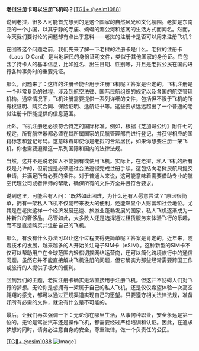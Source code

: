 **老挝注册卡可以注册飞机吗？**[[TG💪+ @esim1088](https://t.me/s/esim1088)]

说到老挝，很多人可能首先想到的是这个国家的自然风光和文化氛围。老挝是东南亚的一个小国，以其宁静的寺庙、蜿蜒的湄公河和悠闲的生活方式而闻名。然而，今天我们要讨论的问题却有点出乎意料——老挝的注册卡是否可以用来注册飞机？

在回答这个问题之前，我们先来了解一下老挝的注册卡是什么。老挝的注册卡（Laos ID Card）是当地居民的身份证明文件，类似于其他国家的身份证。它包含了持卡人的基本信息，比如姓名、出生日期、性别等，并且是老挝公民在国内进行各种事务时的重要凭证。

那么，问题来了：这样的注册卡能否用于注册飞机呢？答案是否定的。飞机注册是一个非常复杂的过程，涉及到航空法律、国际民航组织的规定以及各国的航空管理机构。通常情况下，飞机注册需要提供一系列详细的文件，包括但不限于飞机的所有权证明、购买合同、保险证明、适航证书等。这些要求远远超出了一个普通的老挝注册卡所能提供的信息范围。

此外，飞机注册还必须符合特定的国际标准。例如，根据《芝加哥公约》附件七的规定，所有航空器都必须在其所属国家的民航管理部门进行登记，并获得相应的国籍标志和登记号码。这意味着即使你是老挝的合法居民，如果你想要注册一架飞机，你也需要遵循这一系列国际和国内的法律法规。

当然，这并不是说老挝人不能拥有或使用飞机。实际上，在老挝，私人飞机的所有权是允许的，但前提是必须通过合法途径完成注册手续。这包括向老挝民航局提交申请，并满足所有必要的条件。对于普通人来说，这可能意味着需要借助专业的航空代理公司或者律师的帮助，确保所有的文件齐全并且符合要求。

说到这里，可能会有人问：“既然如此困难，为什么还有人愿意尝试？”原因很简单，拥有一架私人飞机不仅能带来极大的便利，还能彰显个人财富和社会地位。尤其是在老挝这样一个经济发展迅速、旅游业蓬勃发展的国家，私人飞机逐渐成为一种新兴的奢侈品。尽管如此，大多数人还是选择通过租赁服务来体验飞行的乐趣，而不是直接购买并注册自己的飞机。

那么，有没有什么办法可以让这个过程变得更简单呢？答案是肯定的。近年来，随着技术的发展，越来越多的人开始关注电子SIM卡（eSIM）。这种新型的SIM卡不仅可以帮助用户在全球范围内轻松切换网络运营商，还可以简化跨境旅行中的通信问题。虽然它并不能直接解决飞机注册的问题，但它确实为那些经常需要跨国工作或旅行的人提供了极大的便利。

回到我们的主题，老挝注册卡确实无法直接用于注册飞机。但这并不妨碍人们对飞行的梦想。无论你是想拥有一架属于自己的私人飞机，还是仅仅希望体验一次高空翱翔的感觉，都可以通过正规渠道实现自己的愿望。只要遵守相关法律法规，准备好所有必需的文件，就没有什么是不可能的。

最后，让我们再次强调一下：无论你在哪里生活，从事何种职业，安全永远是第一位的。无论是驾驶汽车还是操作飞机，都需要经过严格培训和认证。因此，在追求梦想的同时，请务必注意自身的安全，尊重法律，做一个负责任的公民。

[[TG💪+ @esim1088](https://t.me/s/esim1088) ![Image](https://i.postimg.cc/4NQfJmqS/Snipaste-2025-05-13-00-14-12.png)]